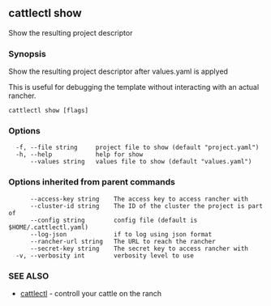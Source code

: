 ## cattlectl show

Show the resulting project descriptor

### Synopsis

Show the resulting project descriptor after values.yaml is applyed

This is useful for debugging the template without interacting with an actual rancher.

```
cattlectl show [flags]
```

### Options

```
  -f, --file string     project file to show (default "project.yaml")
  -h, --help            help for show
      --values string   values file to show (default "values.yaml")
```

### Options inherited from parent commands

```
      --access-key string    The access key to access rancher with
      --cluster-id string    The ID of the cluster the project is part of
      --config string        config file (default is $HOME/.cattlectl.yaml)
      --log-json             if to log using json format
      --rancher-url string   The URL to reach the rancher
      --secret-key string    The secret key to access rancher with
  -v, --verbosity int        verbosity level to use
```

### SEE ALSO

* [cattlectl](cattlectl.md)	 - controll your cattle on the ranch

